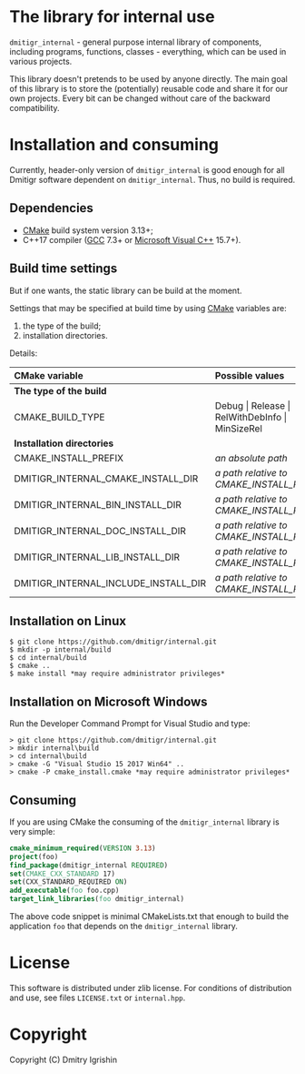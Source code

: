 The library for internal use
============================

`dmitigr_internal` - general purpose internal library of components, including
programs, functions, classes - everything, which can be used in various projects.

This library doesn't pretends to be used by anyone directly. The main goal of
this library is to store the (potentially) reusable code and share it for our
own projects. Every bit can be changed without care of the backward compatibility.

Installation and consuming
==========================

Currently, header-only version of `dmitigr_internal` is good enough for all
Dmitigr software dependent on `dmitigr_internal`. Thus, no build is required.

Dependencies
------------

- [CMake] build system version 3.13+;
- C++17 compiler ([GCC] 7.3+ or [Microsoft Visual C++][Visual_Studio] 15.7+).

Build time settings
-------------------

But if one wants, the static library can be build at the moment.

Settings that may be specified at build time by using [CMake] variables are:
  1. the type of the build;
  2. installation directories.

Details:

|CMake variable|Possible values|Default on Unix|Default on Windows|
|:-------------|:--------------|:--------------|:-----------------|
|**The type of the build**||||
|CMAKE_BUILD_TYPE|Debug \| Release \| RelWithDebInfo \| MinSizeRel|Debug|Debug|
|**Installation directories**||||
|CMAKE_INSTALL_PREFIX|*an absolute path*|"/usr/local"|"%ProgramFiles%\dmitigr_internal"|
|DMITIGR_INTERNAL_CMAKE_INSTALL_DIR|*a path relative to CMAKE_INSTALL_PREFIX*|"share/dmitigr_internal/cmake"|"cmake"|
|DMITIGR_INTERNAL_BIN_INSTALL_DIR|*a path relative to CMAKE_INSTALL_PREFIX*|"bin"|"bin"|
|DMITIGR_INTERNAL_DOC_INSTALL_DIR|*a path relative to CMAKE_INSTALL_PREFIX*|"share/dmitigr_internal/doc"|"doc"|
|DMITIGR_INTERNAL_LIB_INSTALL_DIR|*a path relative to CMAKE_INSTALL_PREFIX*|"lib"|"lib"|
|DMITIGR_INTERNAL_INCLUDE_INSTALL_DIR|*a path relative to CMAKE_INSTALL_PREFIX*|"include"|"include"|

Installation on Linux
---------------------

    $ git clone https://github.com/dmitigr/internal.git
    $ mkdir -p internal/build
    $ cd internal/build
    $ cmake ..
    $ make install *may require administrator privileges*

Installation on Microsoft Windows
---------------------------------

Run the Developer Command Prompt for Visual Studio and type:

    > git clone https://github.com/dmitigr/internal.git
    > mkdir internal\build
    > cd internal\build
    > cmake -G "Visual Studio 15 2017 Win64" ..
    > cmake -P cmake_install.cmake *may require administrator privileges*

Consuming
---------

If you are using CMake the consuming of the `dmitigr_internal` library is very simple:

```cmake
cmake_minimum_required(VERSION 3.13)
project(foo)
find_package(dmitigr_internal REQUIRED)
set(CMAKE_CXX_STANDARD 17)
set(CXX_STANDARD_REQUIRED ON)
add_executable(foo foo.cpp)
target_link_libraries(foo dmitigr_internal)
```

The above code snippet is minimal CMakeLists.txt that enough to build the
application `foo` that depends on the `dmitigr_internal` library.

License
=======

This software is distributed under zlib license. For conditions of distribution
and use, see files `LICENSE.txt` or `internal.hpp`.

Copyright
=========

Copyright (C) Dmitry Igrishin

[CMake]: https://cmake.org/
[GCC]: https://gcc.gnu.org/
[Visual_Studio]: https://www.visualstudio.com/
